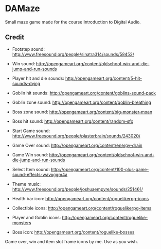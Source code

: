 # DAMaze
Small maze game made for the course Introduction to Digital Audio.

## Credit
* Footstep sound: http://www.freesound.org/people/sinatra314/sounds/58453/
* Win sound: http://opengameart.org/content/oldschool-win-and-die-jump-and-run-sounds
* Player hit and die sounds: http://opengameart.org/content/5-hit-sounds-dying
* Goblin hit sounds: http://opengameart.org/content/goblins-sound-pack
* Goblin zone sound: http://opengameart.org/content/goblin-breathing
* Boss zone sound: http://opengameart.org/content/big-monster-moan
* Boss hit sound: http://opengameart.org/content/random-sfx
* Start Game sound: http://www.freesound.org/people/plasterbrain/sounds/243020/
* Game Over sound: http://opengameart.org/content/energy-drain
* Game Win sound: http://opengameart.org/content/oldschool-win-and-die-jump-and-run-sounds
* Select Item sound: http://opengameart.org/content/100-plus-game-sound-effects-wavoggm4a
* Theme music: http://www.freesound.org/people/joshuaempyre/sounds/251461/


* Health bar icon: http://opengameart.org/content/roguelikerpg-icons
* Collectible icons: http://opengameart.org/content/roguelikerpg-items
* Player and Goblin icons: http://opengameart.org/content/roguelike-monsters
* Boss icon: http://opengameart.org/content/roguelike-bosses


Game over, win and item slot frame icons by me. Use as you wish.
